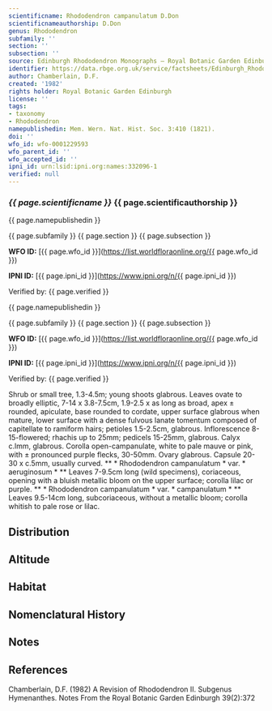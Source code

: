 ```yaml
---
scientificname: Rhododendron campanulatum D.Don
scientificnameauthorship: D.Don
genus: Rhododendron
subfamily: ''
section: ''
subsection: ''
source: Edinburgh Rhododendron Monographs – Royal Botanic Garden Edinburgh
identifier: https://data.rbge.org.uk/service/factsheets/Edinburgh_Rhododendron_Monographs.xhtml
author: Chamberlain, D.F.
created: '1982'
rights holder: Royal Botanic Garden Edinburgh
license: ''
tags:
- taxonomy
- Rhododendron
namepublishedin: Mem. Wern. Nat. Hist. Soc. 3:410 (1821).
doi: ''
wfo_id: wfo-0001229593
wfo_parent_id: ''
wfo_accepted_id: ''
ipni_id: urn:lsid:ipni.org:names:332096-1
verified: null
---
```

### _{{ page.scientificname }}_ {{ page.scientificauthorship }}
 {{ page.namepublishedin }}

{{ page.subfamily }} {{ page.section }} {{ page.subsection }}

**WFO ID:** [{{ page.wfo_id }}](https://list.worldfloraonline.org/{{ page.wfo_id }})

**IPNI ID:** [{{ page.ipni_id }}](https://www.ipni.org/n/{{ page.ipni_id }})

Verified by: {{ page.verified }}

 {{ page.namepublishedin }}

{{ page.subfamily }} {{ page.section }} {{ page.subsection }}

**WFO ID:** [{{ page.wfo_id }}](https://list.worldfloraonline.org/{{ page.wfo_id }})

**IPNI ID:** [{{ page.ipni_id }}](https://www.ipni.org/n/{{ page.ipni_id }})

Verified by: {{ page.verified }}



Shrub or small tree, 1.3-4.5m; young shoots glabrous. Leaves ovate to broadly elliptic, 7-14 x 3.8-7.5cm, 1.9-2.5 x as long as broad, apex ± rounded, apiculate, base rounded to cordate, upper surface glabrous when mature, lower surface with a dense fulvous lanate tomentum composed of capitellate to ramiform hairs; petioles 1.5-2.5cm, glabrous. Inflorescence 8-15-flowered; rhachis up to 25mm; pedicels 15-25mm, glabrous. Calyx c.lmm, glabrous. Corolla open-campanulate, white to pale mauve or pink, with ± pronounced purple flecks, 30-50mm. Ovary glabrous. Capsule 20-30 x c.5mm, usually curved. ** * Rhododendron campanulatum * var. * aeruginosum * ** Leaves 7-9.5cm long (wild specimens), coriaceous, opening with a bluish metallic bloom on the upper surface; corolla lilac or purple. ** * Rhododendron campanulatum * var. * campanulatum * ** Leaves 9.5-14cm long, subcoriaceous, without a metallic bloom; corolla whitish to pale rose or lilac.

## Distribution


## Altitude


## Habitat


## Nomenclatural History

                       
## Notes


## References

Chamberlain, D.F. (1982) A Revision of Rhododendron II. Subgenus Hymenanthes. Notes From the Royal Botanic Garden Edinburgh 39(2):372
